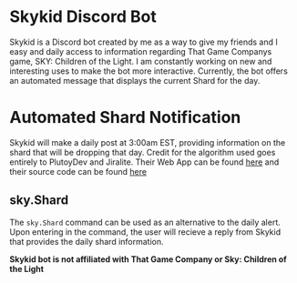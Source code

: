 # Skykid Discord Bot
Skykid is a Discord bot created by me as a way to give my friends and I easy and daily access to information regarding That Game Companys game, SKY: Children of the Light. I am constantly working on new and interesting uses to make the bot more interactive. Currently, the bot offers an automated message that displays the current Shard for the day.
# Automated Shard Notification
Skykid will make a daily post at 3:00am EST, providing information on the shard that will be dropping that day. Credit for the algorithm used goes entirely to PlutoyDev and Jiralite. Their Web App can be found [here](https://sky-shards.pages.dev/) and their source code can be found [here](https://github.com/PlutoyDev/sky-shards)

## sky.Shard
The `sky.Shard` command can be used as an alternative to the daily alert. Upon entering in the command, the user will recieve a reply from Skykid that provides the daily shard information.

**Skykid bot is not affiliated with That Game Company or Sky: Children of the Light**